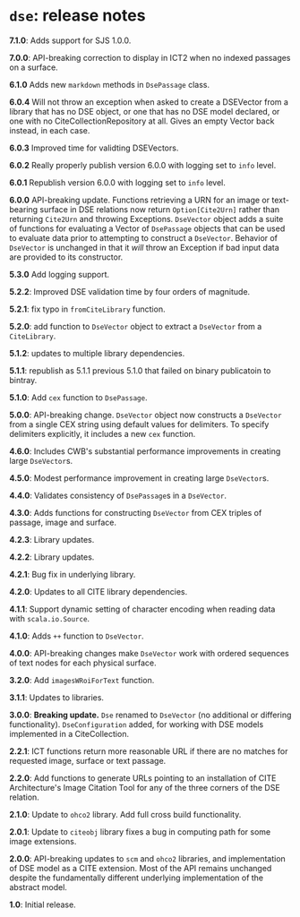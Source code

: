 # `dse`: release notes

**7.1.0**: Adds support for SJS 1.0.0.

**7.0.0**: API-breaking correction to display in ICT2 when no indexed passages on a surface.

**6.1.0** Adds new `markdown` methods in `DsePassage` class.

**6.0.4** Will not throw an exception when asked to create a DSEVector from a library that has no DSE object, or one that has no DSE model declared, or one with no CiteCollectionRepository at all. Gives an empty Vector back instead, in each case.

**6.0.3** Improved time for validting DSEVectors.

**6.0.2** Really properly publish version 6.0.0  with logging set to `info` level.

**6.0.1** Republish version 6.0.0 with logging set to `info` level.

**6.0.0** API-breaking update.  Functions retrieving a URN for an image or text-bearing surface in DSE relations now return `Option[Cite2Urn]` rather than returning `Cite2Urn` and throwing Exceptions.  `DseVector` object adds a suite of functions for evaluating a Vector of `DsePassage`  objects that can be used to evaluate data prior to attempting to construct a `DseVector`.  Behavior of `DseVector` is unchanged in that it *will* throw an Exception if bad input data are provided to its constructor.

**5.3.0** Add logging support.

**5.2.2**: Improved DSE validation time by four orders of magnitude.

**5.2.1**: fix typo in `fromCiteLibrary` function.

**5.2.0**:  add function to `DseVector` object to extract a `DseVector` from a `CiteLibrary`.

**5.1.2**: updates to multiple library dependencies.

**5.1.1**: republish as 5.1.1 previous 5.1.0 that failed on binary publicatoin to bintray.


**5.1.0**:  Add `cex` function to `DsePassage`.

**5.0.0**: API-breaking change.  `DseVector` object now constructs a `DseVector` from a single CEX string using default values for delimiters.  To specify delimiters explicitly, it includes a new `cex` function.

**4.6.0**: Includes CWB's substantial performance improvements in creating large `DseVector`s.

**4.5.0**:  Modest performance improvement in creating large `DseVector`s.

**4.4.0**:  Validates consistency of `DsePassage`s in a `DseVector`.


**4.3.0**: Adds functions for constructing `DseVector` from CEX triples of passage, image and surface.

**4.2.3**:  Library updates.

**4.2.2**:  Library updates.

**4.2.1**:  Bug fix in underlying library.


**4.2.0**:  Updates to all CITE library dependencies.


**4.1.1**:   Support dynamic setting of character encoding when reading data with `scala.io.Source`.

**4.1.0**:  Adds `++` function to `DseVector`.

**4.0.0**:  API-breaking changes make `DseVector` work with ordered sequences of text nodes for each physical surface.


**3.2.0**:  Add `imagesWRoiForText` function.


**3.1.1**:   Updates to libraries.


**3.0.0**: **Breaking update.** `Dse` renamed to `DseVector` (no additional or differing functionality). `DseConfiguration` added, for working with DSE models implemented in a CiteCollection.

**2.2.1**: ICT functions return more reasonable URL if there are no matches for requested image, surface or text passage.

**2.2.0**:  Add functions to generate URLs pointing to an installation of CITE Architecture's Image Citation Tool for any of the three corners of the DSE relation.

**2.1.0**:  Update to `ohco2` library.  Add full cross build functionality.

**2.0.1**: Update to `citeobj` library fixes a bug in computing path for some image extensions.

**2.0.0**: API-breaking updates to `scm` and `ohco2` libraries, and implementation of DSE model as a CITE extension.  Most of the API remains unchanged despite the fundamentally different underlying implementation of the abstract model.

**1.0**: Initial release.
